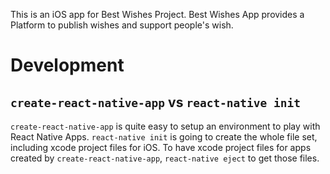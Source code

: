 This is an iOS app for Best Wishes Project. Best Wishes App provides a Platform
to publish wishes and support people's wish.

# Development
## `create-react-native-app` vs `react-native init`
`create-react-native-app` is quite easy to setup an environment to play with
React Native Apps. `react-native init` is going to create the whole file set,
including xcode project files for iOS.
To have xcode project files for apps created by `create-react-native-app`,
`react-native eject` to get those files.

## 

